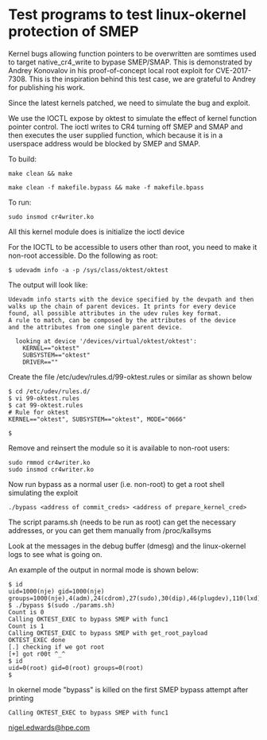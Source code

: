 # Test programs to test linux-okernel protection of SMEP

Kernel bugs allowing function pointers to be overwritten are somtimes
used to target native_cr4_write to bypase SMEP/SMAP. This is
demonstrated by Andrey Konovalov in his proof-of-concept local root
exploit for CVE-2017-7308. This is the inspiration behind this test
case, we are grateful to Andrey for publishing his work.

Since the latest kernels patched, we need to simulate the bug and exploit.

We use the IOCTL expose by oktest to simulate the effect of kernel
function pointer control. The ioctl writes to CR4 turning off SMEP and
SMAP and then executes the user supplied function, which because it is
in a userspace address would be blocked by SMEP and SMAP.

To build:

`make clean && make`

`make clean -f makefile.bypass && make -f makefile.bpass`

To run:

`sudo insmod cr4writer.ko`

All this kernel module does is initialize the ioctl device

For the IOCTL to be accessible to users other than root, you need
to make it non-root accessible. Do the following as root:
```
$ udevadm info -a -p /sys/class/oktest/oktest
```
The output will look like:
```
Udevadm info starts with the device specified by the devpath and then
walks up the chain of parent devices. It prints for every device
found, all possible attributes in the udev rules key format.
A rule to match, can be composed by the attributes of the device
and the attributes from one single parent device.

  looking at device '/devices/virtual/oktest/oktest':
    KERNEL=="oktest"
    SUBSYSTEM=="oktest"
    DRIVER==""
```
Create the file /etc/udev/rules.d/99-oktest.rules or similar as shown below
```
$ cd /etc/udev/rules.d/
$ vi 99-oktest.rules
$ cat 99-oktest.rules 
# Rule for oktest
KERNEL=="oktest", SUBSYSTEM=="oktest", MODE="0666"

$ 
```

Remove and reinsert the module so it is available to non-root users:
```
sudo rmmod cr4writer.ko
sudo insmod cr4writer.ko
```

Now run bypass as a normal user (i.e. non-root) to get a root shell
simulating the exploit

`./bypass <address of commit_creds> <address of prepare_kernel_cred>`

The script params.sh (needs to be run as root) can get the necessary
addresses, or you can get them manually from /proc/kallsyms


Look at the messages in the debug buffer (dmesg) and the linux-okernel
logs to see what is going on.

An example of the output in normal mode is shown below:
```
$ id
uid=1000(nje) gid=1000(nje) groups=1000(nje),4(adm),24(cdrom),27(sudo),30(dip),46(plugdev),110(lxd),115(lpadmin),116(sambashare),129(docker)
$ ./bypass $(sudo ./params.sh)
Count is 0
Calling OKTEST_EXEC to bypass SMEP with func1
Count is 1
Calling OKTEST_EXEC to bypass SMEP with get_root_payload
OKTEST_EXEC done
[.] checking if we got root
[+] got r00t ^_^
$ id
uid=0(root) gid=0(root) groups=0(root)
$ 
```

In okernel mode "bypass" is killed on the first SMEP bypass attempt
after printing

`Calling OKTEST_EXEC to bypass SMEP with func1`

nigel.edwards@hpe.com
